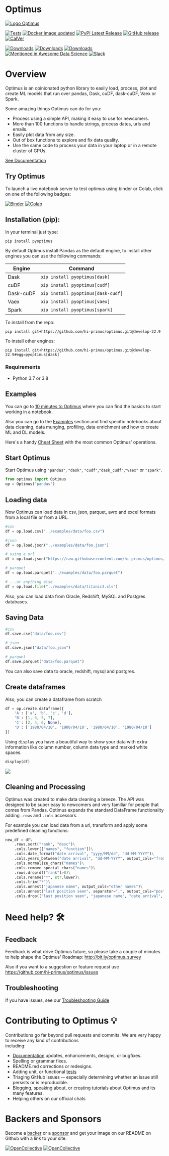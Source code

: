 # Optimus

[![Logo Optimus](https://raw.githubusercontent.com/hi-primus/optimus/develop-22.9/images/optimus-logo.png)](https://hi-optimus.com)

[![Tests](https://github.com/hi-primus/optimus/actions/workflows/main.yml/badge.svg)](https://github.com/hi-primus/optimus/actions/workflows/main.yml)
[![Docker image updated](https://github.com/hi-primus/optimus/actions/workflows/docker.yml/badge.svg)](https://hub.docker.com/r/hiprimus/optimus)
[![PyPI Latest Release](https://img.shields.io/pypi/v/pyoptimus.svg)](https://pypi.org/project/pyoptimus/) 
[![GitHub release](https://img.shields.io/github/release/hi-primus/optimus.svg?include_prereleases)](https://github.com/hi-primus/optimus/releases)
[![CalVer](https://img.shields.io/badge/calver-YY.MM.MICRO-22bfda.svg)](http://calver.org)

[![Downloads](https://pepy.tech/badge/pyoptimus)](https://pepy.tech/project/pyoptimus)
[![Downloads](https://pepy.tech/badge/pyoptimus/month)](https://pepy.tech/project/pyoptimus/month)
[![Downloads](https://pepy.tech/badge/pyoptimus/week)](https://pepy.tech/project/pyoptimus/week)
[![Mentioned in Awesome Data Science](https://awesome.re/mentioned-badge.svg)](https://github.com/bulutyazilim/awesome-datascience) 
[![Slack](https://img.shields.io/badge/chat-slack-red.svg?logo=slack&color=36c5f0)](https://communityinviter.com/apps/hi-bumblebee/welcome)

# Overview

Optimus is an opinionated python library to easily load, process, plot and create ML models that run over pandas, Dask, cuDF, dask-cuDF, Vaex or Spark. 

Some amazing things Optimus can do for you:
* Process using a simple API, making it easy to use for newcomers.
* More than 100 functions to handle strings, process dates, urls and emails.
* Easily plot data from any size.
* Out of box functions to explore and fix data quality. 
* Use the same code to process your data in your laptop or in a remote cluster of GPUs.

[See Documentation](https://docs.hi-optimus.com/en/latest/)

## Try Optimus
To launch a live notebook server to test optimus using binder or Colab, click on one of the following badges:

[![Binder](https://mybinder.org/badge_logo.svg)](https://mybinder.org/v2/gh/hi-primus/optimus/develop-22.9?filepath=https%3A%2F%2Fraw.githubusercontent.com%2Fhi-primus%2Foptimus%2Fdevelop-22.9%2Fexamples%2F10_min_to_optimus.ipynb)
[![Colab](https://img.shields.io/badge/launch-colab-yellow.svg?logo=googlecolab&color=e6a210)](https://colab.research.google.com/github/hi-primus/optimus/blob/master/examples/10_min_to_optimus_colab.ipynb)

## Installation (pip): 
In your terminal just type:
```
pip install pyoptimus
```

By default Optimus install Pandas as the default engine, to install other engines you can use the following commands:

| Engine    | Command                                |
|-----------|----------------------------------------|
| Dask      | ```pip install pyoptimus[dask]```      |
| cuDF      | ```pip install pyoptimus[cudf]```      |
| Dask-cuDF | ```pip install pyoptimus[dask-cudf]``` |
| Vaex      | ```pip install pyoptimus[vaex]```      |
| Spark     | ```pip install pyoptimus[spark]```     |

To install from the repo: 
```
pip install git+https://github.com/hi-primus/optimus.git@develop-22.9
```

To install other engines: 
```
pip install git+https://github.com/hi-primus/optimus.git@develop-22.9#egg=pyoptimus[dask]
```



### Requirements
* Python 3.7 or 3.8

## Examples

You can go to [10 minutes to Optimus](https://github.com/hi-primus/optimus/blob/develop-22.9/examples/10_min_to_optimus.ipynb) where you can find the basics to start working in a notebook.

Also you can go to the [Examples](https://github.com/hi-primus/optimus/tree/develop-22.9/examples/examples.md) section and find specific notebooks about data cleaning, data munging, profiling, data enrichment and how to create ML and DL models.

Here's a handy [Cheat Sheet](https://htmlpreview.github.io/?https://github.com/hi-primus/optimus/blob/develop-22.9/docs/cheatsheet/optimus_cheat_sheet.html) with the most common Optimus' operations.

## Start Optimus

Start Optimus using ```"pandas"```, ```"dask"```, ```"cudf"```,```"dask_cudf"```,```"vaex"``` or ```"spark"```.

```python
from optimus import Optimus
op = Optimus("pandas")
```

## Loading data

Now Optimus can load data in csv, json, parquet, avro and excel formats from a local file or from a URL.

```python
#csv
df = op.load.csv("../examples/data/foo.csv")

#json
df = op.load.json("../examples/data/foo.json")

# using a url
df = op.load.json("https://raw.githubusercontent.com/hi-primus/optimus/develop-22.9/examples/data/foo.json")

# parquet
df = op.load.parquet("../examples/data/foo.parquet")

# ...or anything else
df = op.load.file("../examples/data/titanic3.xls")
```

Also, you can load data from Oracle, Redshift, MySQL and Postgres databases.

## Saving Data

```python
#csv
df.save.csv("data/foo.csv")

# json
df.save.json("data/foo.json")

# parquet
df.save.parquet("data/foo.parquet")
```

You can also save data to oracle, redshift, mysql and postgres.

## Create dataframes

Also, you can create a dataframe from scratch
```python
df = op.create.dataframe({
    'A': ['a', 'b', 'c', 'd'],
    'B': [1, 3, 5, 7],
    'C': [2, 4, 6, None],
    'D': ['1980/04/10', '1980/04/10', '1980/04/10', '1980/04/10']
})
```

Using `display` you have a beautiful way to show your data with extra information like column number, column data type and marked white spaces.

```python
display(df)
```
![](https://github.com/hi-primus/optimus/tree/develop-22.9/readme/images/table.png)

## Cleaning and Processing
 
Optimus was created to make data cleaning a breeze. The API was designed to be super easy to newcomers and very familiar for people that comes from Pandas.
Optimus expands the standard DataFrame functionality adding `.rows` and `.cols` accessors.

For example you can load data from a url, transform and apply some predefined cleaning functions:

```python
new_df = df\
    .rows.sort("rank", "desc")\
    .cols.lower(["names", "function"])\
    .cols.date_format("date arrival", "yyyy/MM/dd", "dd-MM-YYYY")\
    .cols.years_between("date arrival", "dd-MM-YYYY", output_cols="from arrival")\
    .cols.normalize_chars("names")\
    .cols.remove_special_chars("names")\
    .rows.drop(df["rank"]>8)\
    .cols.rename("*", str.lower)\
    .cols.trim("*")\
    .cols.unnest("japanese name", output_cols="other names")\
    .cols.unnest("last position seen", separator=",", output_cols="pos")\
    .cols.drop(["last position seen", "japanese name", "date arrival", "cybertronian", "nulltype"])
```

# Need help? 🛠️

## Feedback

Feedback is what drive Optimus future, so please take a couple of minutes to help shape the Optimus' Roadmap:  http://bit.ly/optimus_survey 

Also if you want to a suggestion or feature request use https://github.com/hi-primus/optimus/issues

## Troubleshooting

If you have issues, see our [Troubleshooting Guide](https://github.com/hi-primus/optimus/tree/develop-22.9/troubleshooting.md)

# Contributing to Optimus 💡

Contributions go far beyond pull requests and commits. We are very happy to receive any kind of contributions  
including: 
 
* [Documentation](https://docs.hi-optimus.com/en/latest/) updates, enhancements, designs, or bugfixes. 
* Spelling or grammar fixes. 
* README.md corrections or redesigns. 
* Adding unit, or functional [tests](https://github.com/hi-primus/optimus/tree/develop-22.9/tests)  
* Triaging GitHub issues -- especially determining whether an issue still persists or is reproducible.
* [Blogging, speaking about, or creating tutorials](https://hioptimus.com/category/blog/) about Optimus and its many features. 
* Helping others on our official chats
 
# Backers and Sponsors

Become a [backer](https://opencollective.com/optimus#backer) or a [sponsor](https://opencollective.com/optimus#sponsor) and get your image on our README on Github with a link to your site. 

[![OpenCollective](https://opencollective.com/optimus/backers/badge.svg)](#backers) [![OpenCollective](https://opencollective.com/optimus/sponsors/badge.svg)](#sponsors)
